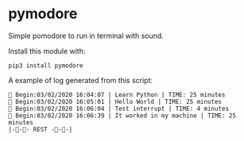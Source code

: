 # pymodore

Simple pomodore to run in terminal with sound.

Install this module with:

```
pip3 install pymodore
```

A example of log generated from this script:
```
🍅 Begin:03/02/2020 16:04:07 | Learn Python | TIME: 25 minutes
🍅 Begin:03/02/2020 16:05:01 | Hello World | TIME: 25 minutes
🍅 Begin:03/02/2020 16:06:04 | Test interrupt | TIME: 4 minutes
🍅 Begin:03/02/2020 16:06:39 | It worked in my machine | TIME: 25 minutes
|-🍅-🍅- REST -🍅-🍅-|
```
